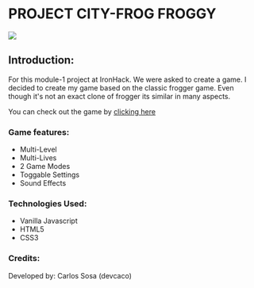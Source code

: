 # PROJECT CITY-FROG FROGGY

![](https://i.imgur.com/4Mug2rC.jpg)

## **Introduction:**

For this module-1 project at IronHack. We were asked to create a game. I decided to create my game based on the classic frogger game. Even though it's not an exact clone of frogger its similar in many aspects.

You can check out the game by [clicking here](https://caco.github.io/CityFrog-Froggy/)

### **Game features:**

* Multi-Level
* Multi-Lives
* 2 Game Modes
* Toggable Settings
* Sound Effects

### **Technologies Used:**
* Vanilla Javascript
* HTML5
* CSS3

### **Credits:**
Developed by: Carlos Sosa (devcaco)
